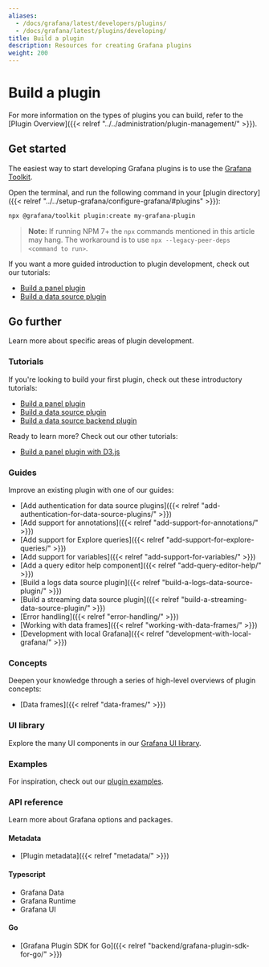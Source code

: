 ```yaml
---
aliases:
  - /docs/grafana/latest/developers/plugins/
  - /docs/grafana/latest/plugins/developing/
title: Build a plugin
description: Resources for creating Grafana plugins
weight: 200
---
```


# Build a plugin

For more information on the types of plugins you can build, refer to the [Plugin Overview]({{< relref "../../administration/plugin-management/" >}}).

## Get started

The easiest way to start developing Grafana plugins is to use the [Grafana Toolkit](https://www.npmjs.com/package/@grafana/toolkit).

Open the terminal, and run the following command in your [plugin directory]({{< relref "../../setup-grafana/configure-grafana/#plugins" >}}):

```bash
npx @grafana/toolkit plugin:create my-grafana-plugin
```

> **Note:** If running NPM 7+ the `npx` commands mentioned in this article may hang. The workaround is to use `npx --legacy-peer-deps <command to run>`.

If you want a more guided introduction to plugin development, check out our tutorials:

- [Build a panel plugin](https://grafana.com/tutorials/build-a-panel-plugin/)
- [Build a data source plugin](https://grafana.com/tutorials/build-a-data-source-plugin/)

## Go further

Learn more about specific areas of plugin development.

### Tutorials

If you're looking to build your first plugin, check out these introductory tutorials:

- [Build a panel plugin](https://grafana.com/tutorials/build-a-panel-plugin/)
- [Build a data source plugin](https://grafana.com/tutorials/build-a-data-source-plugin/)
- [Build a data source backend plugin](/tutorials/build-a-data-source-backend-plugin/)

Ready to learn more? Check out our other tutorials:

- [Build a panel plugin with D3.js](/tutorials/build-a-panel-plugin-with-d3/)

### Guides

Improve an existing plugin with one of our guides:

- [Add authentication for data source plugins]({{< relref "add-authentication-for-data-source-plugins/" >}})
- [Add support for annotations]({{< relref "add-support-for-annotations/" >}})
- [Add support for Explore queries]({{< relref "add-support-for-explore-queries/" >}})
- [Add support for variables]({{< relref "add-support-for-variables/" >}})
- [Add a query editor help component]({{< relref "add-query-editor-help/" >}})
- [Build a logs data source plugin]({{< relref "build-a-logs-data-source-plugin/" >}})
- [Build a streaming data source plugin]({{< relref "build-a-streaming-data-source-plugin/" >}})
- [Error handling]({{< relref "error-handling/" >}})
- [Working with data frames]({{< relref "working-with-data-frames/" >}})
- [Development with local Grafana]({{< relref "development-with-local-grafana/" >}})

### Concepts

Deepen your knowledge through a series of high-level overviews of plugin concepts:

- [Data frames]({{< relref "data-frames/" >}})

### UI library

Explore the many UI components in our [Grafana UI library](https://developers.grafana.com/ui).

### Examples

For inspiration, check out our [plugin examples](https://github.com/grafana/grafana-plugin-examples).

### API reference

Learn more about Grafana options and packages.

#### Metadata

- [Plugin metadata]({{< relref "metadata/" >}})

#### Typescript

- Grafana Data
- Grafana Runtime
- Grafana UI

#### Go

- [Grafana Plugin SDK for Go]({{< relref "backend/grafana-plugin-sdk-for-go/" >}})
